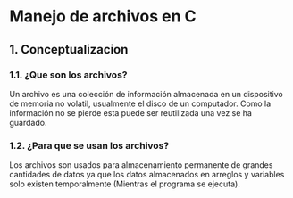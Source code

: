 # Manejo de archivos en C

## 1. Conceptualizacion

### 1.1. ¿Que son los archivos?
Un archivo es una colección de información almacenada en un dispositivo de memoria no volatil, usualmente el disco de un computador. Como la información no se pierde esta puede ser reutilizada una vez se ha guardado. 

### 1.2. ¿Para que se usan los archivos?
Los archivos son usados para almacenamiento permanente de grandes cantidades de datos ya que los datos almacenados en arreglos y variables solo existen temporalmente (Mientras el programa se ejecuta).
